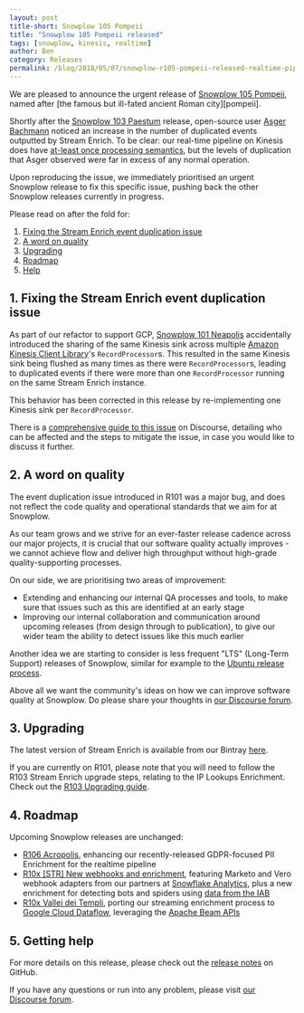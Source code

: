 ```yaml
---
layout: post
title-short: Snowplow 105 Pompeii
title: "Snowplow 105 Pompeii released"
tags: [snowplow, kinesis, realtime]
author: Ben
category: Releases
permalink: /blog/2018/05/07/snowplow-r105-pompeii-released-realtime-pipeline-duplication-issue/
---
```


We are pleased to announce the urgent release of [Snowplow 105 Pompeii][snowplow-release], named
after [the famous but ill-fated ancient Roman city][pompeii].

Shortly after the [Snowplow 103 Paestum][paestum] release, open-source user
[Asger Bachmann][asgergb] noticed an increase in the number of duplicated events outputted by
Stream Enrich. To be clear: our real-time pipeline on Kinesis does have [at-least once processing semantics][at-least-once], but the levels of duplication that Asger observed were far in excess of any normal operation.

Upon reproducing the issue, we immediately prioritised an urgent Snowplow release to fix this
specific issue, pushing back the other Snowplow releases currently in progress.

Please read on after the fold for:

1. [Fixing the Stream Enrich event duplication issue](#dupe)
2. [A word on quality](#quality)
3. [Upgrading](#upgrading)
4. [Roadmap](#roadmap)
5. [Help](#help)


<h2 id="dupe">1. Fixing the Stream Enrich event duplication issue</h2>

As part of our refactor to support GCP, [Snowplow 101 Neapolis][neapolis] accidentally introduced the sharing of the same Kinesis sink across multiple [Amazon Kinesis Client Library][kcl]'s `RecordProcessor`s. This resulted in the same Kinesis
sink being flushed as many times as there were `RecordProcessor`s, leading to duplicated events if
there were more than one `RecordProcessor` running on the same Stream Enrich instance.

This behavior has been corrected in this release by re-implementing one Kinesis sink per
`RecordProcessor`.

There is a [comprehensive guide to this issue][dupe-thread] on Discourse, detailing who can be
affected and the steps to mitigate the issue, in case you would like to discuss it further.

<h2 id="quality">2. A word on quality</h2>

The event duplication issue introduced in R101 was a major bug, and does not reflect the code quality and operational standards that we aim for at Snowplow.

As our team grows and we strive for an ever-faster release cadence across our major projects, it is crucial that our software quality actually improves - we cannot achieve flow and deliver high throughput without high-grade quality-supporting processes.

On our side, we are prioritising two areas of improvement:

* Extending and enhancing our internal QA processes and tools, to make sure that issues such as this are identified at an early stage
* Improving our internal collaboration and communication around upcoming releases (from design through to publication), to give our wider team the ability to detect issues like this much earlier 

Another idea we are starting to consider is less frequent "LTS" (Long-Term Support) releases of Snowplow, similar for example to the [Ubuntu release process][ubuntu-lts].

Above all we want the community's ideas on how we can improve software quality at Snowplow. Do please share your thoughts in [our Discourse forum][discourse]. 

<h2 id="upgrading">3. Upgrading</h2>

The latest version of Stream Enrich is available from our Bintray [here][se-dl].

If you are currently on R101, please note that you will need to follow the R103 Stream Enrich upgrade steps, relating to the IP Lookups Enrichment. Check out the [R103 Upgrading guide][r103-upgrade].

<h2 id="roadmap">4. Roadmap</h2>

Upcoming Snowplow releases are unchanged:

* [R106 Acropolis][r106-pii], enhancing our recently-released GDPR-focused PII
  Enrichment for the realtime pipeline
* [R10x [STR] New webhooks and enrichment][r10x-ms], featuring Marketo and Vero webhook adapters from our partners at [Snowflake Analytics][snowflake-analytics], plus a new enrichment for detecting bots and spiders using [data from the IAB][iab-data]
* [R10x Vallei dei Templi][r10x-str], porting our streaming enrichment process to
  [Google Cloud Dataflow][dataflow], leveraging the [Apache Beam APIs][beam]

<h2 id="help">5. Getting help</h2>

For more details on this release, please check out the [release notes][snowplow-release] on GitHub.

If you have any questions or run into any problem, please visit [our Discourse forum][discourse].

[snowplow-release]: https://github.com/snowplow/snowplow/releases/r105-pompeii

[paestum]: /blog/2018/04/17/snowplow-r103-paestum-released-with-ip-lookups-enrichment-upgrade/
[neapolis]: /blog/2018/03/21/snowplow-r101-neapolis-with-initial-gcp-support/

[dupe-thread]: https://discourse.snowplowanalytics.com/t/important-alert-r101-bug-may-result-in-duplicated-data-in-the-real-time-pipeline/1987

[r106-pii]: https://github.com/snowplow/snowplow/milestone/153
[r10x-str]: https://github.com/snowplow/snowplow/milestone/151
[r10x-ms]: https://github.com/snowplow/snowplow/milestone/158

[at-least-once]: https://docs.aws.amazon.com/streams/latest/dev/kinesis-record-processor-duplicates.html
[iab-data]: https://www.iab.com/guidelines/iab-abc-international-spiders-bots-list/
[r103-upgrade]: /blog/2018/04/17/snowplow-r103-paestum-released-with-ip-lookups-enrichment-upgrade/#upgrading
[ubuntu-lts]: https://wiki.ubuntu.com/LTS

[snowflake-analytics]: https://www.snowflake-analytics.com/
[dataflow]: https://cloud.google.com/dataflow/
[beam]: https://beam.apache.org/
[kcl]: https://github.com/awslabs/amazon-kinesis-client
[asgergb]: https://github.com/asgergb

[discourse]: http://discourse.snowplowanalytics.com/

[se-dl]: https://bintray.com/snowplow/snowplow-generic/snowplow-stream-enrich/0.16.1#files
